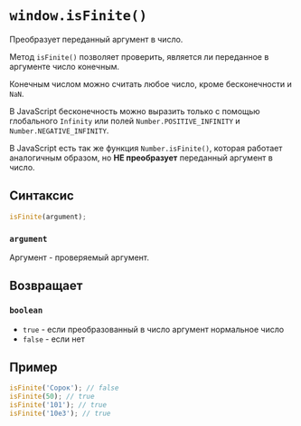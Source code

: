 # `window.isFinite()`

Преобразует переданный аргумент в число.

Метод `isFinite()` позволяет проверить, является ли переданное в аргументе число конечным.

Конечным числом можно считать любое число, кроме бесконечности и `NaN`.

В JavaScript бесконечность можно выразить только с помощью глобального `Infinity` или полей `Number.POSITIVE_INFINITY` и `Number.NEGATIVE_INFINITY`.

В JavaScript есть так же функция `Number.isFinite()`, которая работает аналогичным образом, но **НЕ преобразует** переданный аргумент в число.

## Синтаксис

```js
isFinite(argument);
```

### `argument`

Аргумент - проверяемый аргумент.

## Возвращает

### `boolean`

- `true` - если преобразованный в число аргумент нормальное число
- `false` - если нет

## Пример

```js
isFinite('Сорок'); // false
isFinite(50); // true
isFinite('101'); // true
isFinite('10e3'); // true
```
